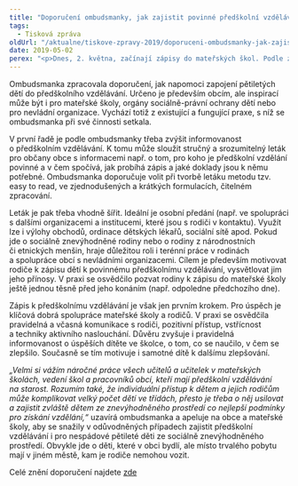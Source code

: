 ```yaml
---
title: "Doporučení ombudsmanky, jak zajistit povinné předškolní vzdělávání všem pětiletým dětem"
tags:
  - Tisková zpráva
oldUrl: "/aktualne/tiskove-zpravy-2019/doporuceni-ombudsmanky-jak-zajistit-povinne-predskolni-vzdelavani-vsem-petiletym-dete"
date: 2019-05-02
perex: "<p>Dnes, 2. května, začínají zápisy do mateřských škol. Podle zjištění České školní inspekce se ale do povinného předškolního vzdělávání nepodaří zapojit až 3 % pětiletých dětí. Přibližně 3 400 pětiletých dětí pak může mít kvůli tomu ztížený nástup do první třídy základní školy, protože jim chybí systematická předškolní příprava. Zejména obce, ale i samotné mateřské školy, ministerstvo školství a Česká školní inspekce by podle ombudsmanky měly usilovat o to, aby se všechny pětileté děti mohly do povinného předškolního vzdělávání zapojit. Zvláštní pozornost je třeba věnovat především dětem ze sociálně a ekonomicky znevýhodněného prostředí. Těm předškolní vzdělávání pomůže nejvíc a ovlivní i jejich úspěch v budoucím životě.</p>"
---
```


<!-- imported from the old website -->

<p>Ombudsmanka zpracovala doporučení, jak napomoci zapojení pětiletých dětí do předškolního vzdělávání. Určeno je především obcím, ale inspirací může být i pro mateřské školy, orgány sociálně-právní ochrany dětí nebo pro nevládní organizace. Vychází totiž z existující a fungující praxe, s níž se ombudsmanka při své činnosti setkala. </p> <p>V první řadě je podle ombudsmanky třeba zvýšit informovanost o předškolním vzdělávání. K tomu může sloužit stručný a srozumitelný leták pro občany obce s informacemi např. o tom, pro koho je předškolní vzdělání povinné a v čem spočívá, jak probíhá zápis a jaké doklady jsou k němu potřebné. Ombudsmanka doporučuje volit při tvorbě letáku metodu tzv. easy to read, ve zjednodušených a krátkých formulacích, čitelném zpracování.</p> <p>Leták je pak třeba vhodně šířit. Ideální je osobní předání (např. ve spolupráci s dalšími organizacemi a institucemi, které jsou s rodiči v kontaktu). Využít lze i výlohy obchodů, ordinace dětských lékařů, sociální sítě apod. Pokud jde o sociálně znevýhodněné rodiny nebo o rodiny z národnostních či etnických menšin, hraje důležitou roli i terénní práce v rodinách a spolupráce obcí s nevládními organizacemi. Cílem je především motivovat rodiče k zápisu dětí k povinnému předškolnímu vzdělávání, vysvětlovat jim jeho přínosy. V praxi se osvědčilo pozvat rodiny k zápisu do mateřské školy ještě jednou těsně před jeho konáním (např. odpoledne předchozího dne).</p> <p>Zápis k předškolnímu vzdělávání je však jen prvním krokem. Pro úspěch je klíčová dobrá spolupráce mateřské školy a rodičů. V praxi se osvědčila pravidelná a včasná komunikace s rodiči, pozitivní přístup, vstřícnost a techniky aktivního naslouchání. Důvěru zvyšuje i pravidelná informovanost o úspěších dítěte ve školce, o tom, co se naučilo, v čem se zlepšilo. Současně se tím motivuje i samotné dítě k dalšímu zlepšování.</p> <p><i>„Velmi si vážím náročné práce všech učitelů a učitelek v mateřských školách, vedení škol a pracovníků obcí, kteří mají předškolní vzdělávání na starost. Rozumím také, že individuální přístup k dětem a jejich rodičům může komplikovat velký počet dětí ve třídách, přesto je třeba o něj usilovat a zajistit zvláště dětem ze znevýhodněného prostředí co nejlepší podmínky pro získání vzdělání,“</i> uzavírá ombudsmanka a apeluje na obce a mateřské školy, aby se snažily v odůvodněných případech zajistit předškolní vzdělávání i pro nespádové pětileté děti ze sociálně znevýhodněného prostředí. Obvykle jde o děti, které v obci bydlí, ale místo trvalého pobytu mají v jiném městě, kam je rodiče nemohou vozit.</p><p>Celé znění doporučení najdete <a href="/uploads-import/DISKRIMINACE/Doporuceni/75-18-DIS-VB-predskolni-vzdelevani.pdf" target="_blank">zde</a></p>
